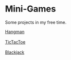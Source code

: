 # Mini-Games
Some projects in my free time.


  <a href="https://github.com/IHADAODIWRI/Mini-Games/blob/main/Hangman/main.cpp" target="_blank" rel="noreferrer"> Hangman </a>
  <br> <br>
  <a href="https://github.com/IHADAODIWRI/Mini-Games/blob/main/TicTacToe/main.cpp" target="_blank" rel="noreferrer"> TicTacToe </a>
  <br> <br>
  <a href="https://github.com/IHADAODIWRI/Mini-Games/blob/main/Blackjack/main.cpp" target="_blank" rel="noreferrer"> Blackjack </a>

 
